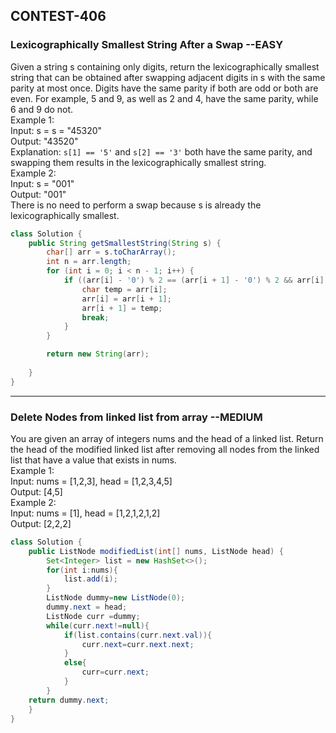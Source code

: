 ## CONTEST-406

### Lexicographically Smallest String After a Swap --EASY
Given a string s containing only digits, return the  lexicographically smallest string that can be obtained after swapping adjacent digits in s with the same parity at most once. Digits have the same parity if both are odd or both are even. For example, 5 and 9, as well as 2 and 4, have the same parity, while 6 and 9 do not.
</br>
Example 1:
</br>
Input: s =  s = "45320"
</br>
Output: "43520"
</br>
Explanation: `s[1] == '5'` and `s[2] == '3'` both have the same parity, and swapping them results in the lexicographically smallest string.
</br>
Example 2:
</br>
Input: s = "001"
</br>
Output: "001"
</br>
There is no need to perform a swap because s is already the lexicographically smallest.
</br> 
```java
class Solution {
    public String getSmallestString(String s) {
        char[] arr = s.toCharArray();
        int n = arr.length;
        for (int i = 0; i < n - 1; i++) {
            if ((arr[i] - '0') % 2 == (arr[i + 1] - '0') % 2 && arr[i] > arr[i + 1]) {
                char temp = arr[i];
                arr[i] = arr[i + 1];
                arr[i + 1] = temp;
                break;
            }
        }

        return new String(arr);
        
    }
}
```
---

### Delete Nodes from linked list from array  --MEDIUM
You are given an array of integers nums and the head of a linked list. Return the head of the modified linked list after removing all nodes from the linked list that have a value that exists in nums.
</br>
Example 1:
</br>
Input: nums = [1,2,3], head = [1,2,3,4,5]
</br>
Output: [4,5]
</br>
Example 2:
</br>
Input: nums = [1], head = [1,2,1,2,1,2]
</br>
Output: [2,2,2]

```java
class Solution {
    public ListNode modifiedList(int[] nums, ListNode head) {
        Set<Integer> list = new HashSet<>();
        for(int i:nums){
            list.add(i);
        }
        ListNode dummy=new ListNode(0);
        dummy.next = head;
        ListNode curr =dummy;
        while(curr.next!=null){
            if(list.contains(curr.next.val)){
                curr.next=curr.next.next;
            }
            else{
                curr=curr.next;
            }
        }
    return dummy.next;
    }
}
```
